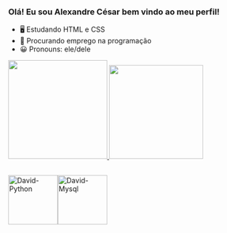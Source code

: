 ### Olá! Eu sou Alexandre César bem vindo ao meu perfil!
- 🖥️ Estudando HTML e CSS
- 🔭 Procurando emprego na programação
- 😀 Pronouns: ele/dele
  
<div>
  <a href="https://beacons.ai/AlexandreCesar21">
  <img height="200em" src="https://github-readme-stats.vercel.app/api?username=AlexandreCesar21&show_icons=true&theme=dracula&include_all_commits=true&count_private=true">
  <img height="190m" src="https://github-readme-stats.vercel.app/api/top-langs/?username=AlexandreCesar21&layout=compact&langs_count=16&theme=dracula"/>
</div>

##  
  
<img align="center" alt="David-Python" height="100" width="100" src="https://cdn.jsdelivr.net/gh/devicons/devicon/icons/python/python-original-wordmark.svg" /><img align="center" alt="David-Mysql" height="100" width="100" src="https://cdn.jsdelivr.net/gh/devicons/devicon/icons/mysql/mysql-original-wordmark.svg" />

##
